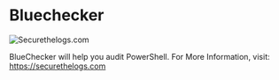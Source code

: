 # Bluechecker

![Securethelogs.com](https://ctrla1tdel.files.wordpress.com/2019/04/cropped-thumb-1920-865098.jpg)

BlueChecker will help you audit PowerShell. For More Information, visit: https://securethelogs.com


